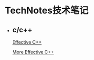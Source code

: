 # TechNotes技术笔记
- ## c/c++
  [Effective C++](C-C++/Effective%20C++/Effective%20C++.md)  

  [More Effective C++](C-C++/More%20Effective%20C++/More%20Effective%20C++.md)